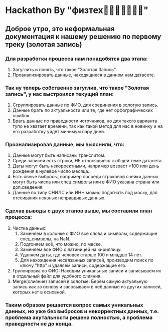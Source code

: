 # Hackathon By "физтех🤘😈🤟🤟💪😎💪"

## Доброе утро, это неформальная документация к нашему решению по первому треку (золотая запись)

### Для разработки процесса нам понадобятся два этапа:

1. Загуглить и понять, что такое "Золотая Запись".
2. Проанализировать данные, находящиеся в данном нам датасете.

### Так ну теперь собственно загуглив, что такое "Золотая запись", у нас выстроился текущий план:

1. Сгруппировать данные по ФИО, для соединения в золотую запись.
2. Данные брать по актуальности или те, где нет орфографических ошибок.
3. Брать данные по праведности источников, но для такого варианта тупо не хватает времени, так как такой метод для нас в новинку и на его разработку уйдёт минимум пару дней.

### Проанализировав данные, мы выяснили, что:

1. Данные могут быть написаны транслитом.
2. Среди записей есть строки, НЕ относящиеся к общей теме датасета.
3. Даты могут быть некорректными, например возраст >100 или день рождения в нулевое число месяца.
4. Есть явные выбросы, например посреди строковой ячейки данных могут быть числа или спец.символы или в ФИО указана страна или доп.сведения.
5. Данные по типу СНИЛС или ИНН можно подогнать под маску, для отсеивания неявных неправдивых данных.

### Сделав выводы с двух этапов выше, мы составили план процесса:

1. Чистка данных:
	1. Заменяем в колонке с ФИО все слова и символы, содержащие спец.символы, на NaN.
	2. Подгоняем всё, что можно, по маске.
	3. Заменяем все ФИО с латиницей на кириллицу.
	4. Удаляем даты, где человек старше 100 и младше 14 лет.
	5. Для нахождения несвязанных записей, производим поиск по ключу "http" и удаляем записи, содержащие его.
2. Группировка по ФИО: Находим уникальные записи и записываем их в отдельный файл для удобного слияния.
3. Merge(слияние) записей в золотые: Берём самую актуальную запись как за основу и засовываем в неё данные из других записей, которых нет в основной.

### Таким образом решается вопрос самых уникальных данных, но уже без выбросов и некорректных данных, т.е. проблема акутальности решена полностью, а проблема праведности не до конца.
